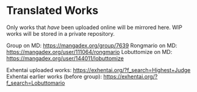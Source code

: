 # Translated Works

Only works that *have* been uploaded online will be mirrored here. WIP works will be stored in a private repository.

Group on MD: https://mangadex.org/group/7639
Rongmario on MD: https://mangadex.org/user/111064/rongmario
Lobuttomize on MD: https://mangadex.org/user/144011/lobuttomize

Exhentai uploaded works: https://exhentai.org/?f_search=Highest+Judge
Exhentai earlier works (before group): https://exhentai.org/?f_search=Lobuttomario
